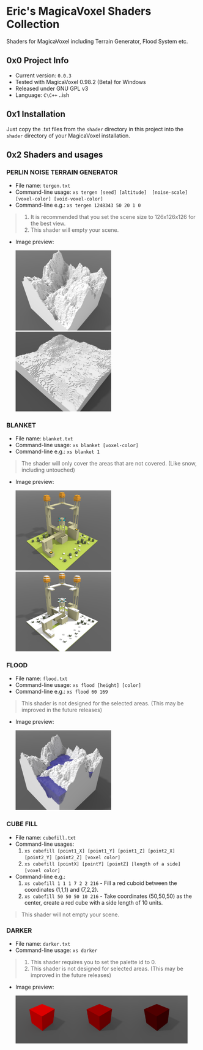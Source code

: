 # Eric's MagicaVoxel Shaders Collection
Shaders for MagicaVoxel including Terrain Generator, Flood System etc.

## 0x0 Project Info
* Current version: `0.0.3`
* Tested with MagicaVoxel 0.98.2 (Beta) for Windows
* Released under GNU GPL v3
* Language: `C\C++` ..ish

## 0x1 Installation
Just copy the .txt files from the `shader` directory in this project into the `shader` directory of your MagicaVoxel installation.

## 0x2 Shaders and usages
### PERLIN NOISE TERRAIN GENERATOR
* File name: `tergen.txt`
* Command-line usage: `xs tergen [seed] [altitude] 
[noise-scale] [voxel-color] [void-voxel-color]`
* Command-line e.g.: `xs tergen 1248343 50 20 1 0`
>1. It is recommended that you set the scene size to 126x126x126 for the best view.
>2. This shader will empty your scene.
* Image preview:

  <img src="img/tg.png" width="250px"></img><img src="img/tg1.png" width="250px"></img>
### BLANKET
* File name: `blanket.txt`
* Command-line usage: `xs blanket [voxel-color]`
* Command-line e.g.: `xs blanket 1`
>The shader will only cover the areas that are not covered. (Like snow, including untouched)
* Image preview:

  <img src="img/b.png" width="250px"></img>
  <img src="img/b1.png" width="250px"></img>
### FLOOD
* File name: `flood.txt`
* Command-line usage: `xs flood [height] [color]`
* Command-line e.g.: `xs flood 60 169`
>This shader is not designed for the selected areas. (This may be improved in the future releases)
* Image preview:

  <img src="img/f.png" width="250px"></img>
### CUBE FILL
* File name: `cubefill.txt`
* Command-line usages:
  1. `xs cubefill [point1_X] [point1_Y] [point1_Z] [point2_X] [point2_Y] [point2_Z] [voxel color]`
  2. `xs cubefill [pointX] [pointY] [pointZ] [length of a side] [voxel color]`
* Command-line e.g.:
  1. `xs cubefill 1 1 1 7 2 2 216` - Fill a red cuboid between the coordinates (1,1,1) and (7,2,2).
  2. `xs cubefill 50 50 50 10 216` - Take coordinates (50,50,50) as the center, create a red cube with a side length of 10 units.
>This shader will not empty your scene.
### DARKER
* File name: `darker.txt`
* Command-line usage: `xs darker`
>1. This shader requires you to set the palette id to 0.
>2. This shader is not designed for selected areas. (This may be improved in the future releases)
* Image preview:

  <img src="img/d.png" width="150px"></img><img src="img/d1.png" width="150px"></img><img src="img/d2.png" width="150px"></img>


